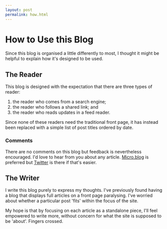 ```yaml
---
layout: post
permalink: how.html
---
```


# How to Use this Blog

Since this blog is organised a little differently to most, I thought it might be helpful to explain how it's designed to be used.

## The Reader

This blog is designed with the expectation that there are three types of reader:

1. the reader who comes from a search engine;
2. the reader who follows a shared link; and
3. the reader who reads updates in a feed reader.

Since none of these readers need the traditional front page, it has instead been replaced with a simple list of post titles ordered by date.

### Comments

There are no comments on this blog but feedback is nevertheless encouraged. I'd love to hear from you about any article. [Micro.blog][mba] is preferred but [Twitter][ta] is there if that's easier.

[mba]: https://micro.blog/pyrmont
[ta]: https://twitter.com/pyrmont

## The Writer

I write this blog purely to express my thoughts. I've previously found having a blog that displays full articles on a front page paralysing. I've worried about whether a particular post 'fits' within the focus of the site.

My hope is that by focusing on each article as a standalone piece, I'll feel empowered to write more, without concern for what the site is supposed to be 'about'. Fingers crossed.